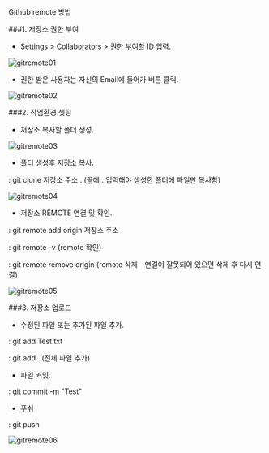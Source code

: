 Github remote 방법

###1. 저장소 권한 부여

- Settings > Collaborators > 권한 부여할 ID 입력.

![gitremote01](https://user-images.githubusercontent.com/43169339/48525004-d1bfa800-e8c5-11e8-8309-a8d5132efcfb.PNG)

- 권한 받은 사용자는 자신의 Email에 들어가 버튼 클릭.

![gitremote02](https://user-images.githubusercontent.com/43169339/48525191-84900600-e8c6-11e8-9a3e-d28b54a9a977.PNG)




###2. 작업환경 셋팅

- 저장소 복사할 폴더 생성.

![gitremote03](https://user-images.githubusercontent.com/43169339/48525513-c8cfd600-e8c7-11e8-97da-0ab8233373c9.PNG)



- 폴더 생성후 저장소 복사.

: git clone 저장소 주소 . (끝에 . 입력해야 생성한 폴더에 파일만 복사함)

![gitremote04](https://user-images.githubusercontent.com/43169339/48525731-86f35f80-e8c8-11e8-8b45-09d749d7d3f3.PNG)



- 저장소 REMOTE 연결 및 확인.

: git remote add origin 저장소 주소

: git remote -v (remote 확인)

: git remote remove origin (remote 삭제 - 연결이 잘못되어 있으면 삭제 후 다시 연결)

![gitremote05](https://user-images.githubusercontent.com/43169339/48526074-a50d8f80-e8c9-11e8-9732-adc4dd3f915e.PNG)



###3. 저장소 업로드

- 수정된 파일 또는 추가된 파일 추가.

: git add Test.txt

: git add . (전체 파일 추가)



- 파일 커밋.

: git commit -m "Test"



- 푸쉬

: git push

![gitremote06](https://user-images.githubusercontent.com/43169339/48526364-c02ccf00-e8ca-11e8-92c4-7e0a51316629.PNG)